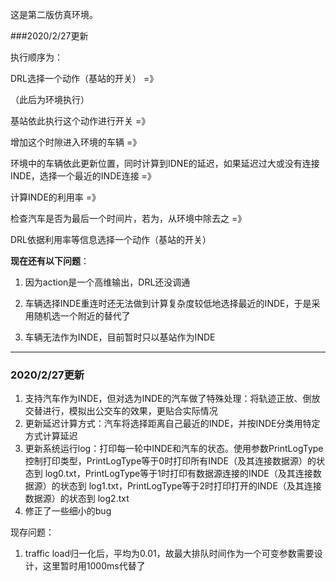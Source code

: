 这是第二版仿真环境。

###2020/2/27更新

执行顺序为：

DRL选择一个动作（基站的开关）  =》 

（此后为环境执行）

基站依此执行这个动作进行开关 =》 

增加这个时隙进入环境的车辆 =》

环境中的车辆依此更新位置，同时计算到IDNE的延迟，如果延迟过大或没有连接INDE，选择一个最近的INDE连接 =》

计算INDE的利用率 =》

检查汽车是否为最后一个时间片，若为，从环境中除去之 =》

DRL依据利用率等信息选择一个动作（基站的开关）

**现在还有以下问题**：

1. 因为action是一个高维输出，DRL还没调通

2. 车辆选择INDE重连时还无法做到计算复杂度较低地选择最近的INDE，于是采用随机选一个附近的替代了

3. 车辆无法作为INDE，目前暂时只以基站作为INDE

   

***

### 2020/2/27更新

1. 支持汽车作为INDE，但对选为INDE的汽车做了特殊处理：将轨迹正放、倒放交替进行，模拟出公交车的效果，更贴合实际情况
2. 更新延迟计算方式：汽车将选择距离自己最近的INDE，并按INDE分类用特定方式计算延迟
3. 更新系统运行log：打印每一轮中INDE和汽车的状态。使用参数PrintLogType控制打印类型，PrintLogType等于0时打印所有INDE（及其连接数据源）的状态到 log0.txt，PrintLogType等于1时打印有数据源连接的INDE（及其连接数据源）的状态到 log1.txt，PrintLogType等于2时打印打开的INDE（及其连接数据源）的状态到 log2.txt
4. 修正了一些细小的bug

现存问题：

1. traffic load归一化后，平均为0.01，故最大排队时间作为一个可变参数需要设计，这里暂时用1000ms代替了